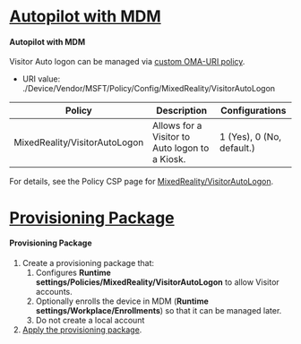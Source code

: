 # [Autopilot with MDM](#tab/autopilot)

#### Autopilot with MDM

Visitor Auto logon can be managed via [custom OMA-URI policy](/mem/intune/configuration/custom-settings-windows-10).

- URI value: ./Device/Vendor/MSFT/Policy/Config/MixedReality/VisitorAutoLogon

| Policy | Description | Configurations |
| --------------------------- | ------------- | -------------------- |
| MixedReality/VisitorAutoLogon | Allows for a Visitor to Auto logon to a Kiosk. | 1 (Yes), 0 (No, default.) |

For details, see the Policy CSP page for [MixedReality/VisitorAutoLogon](/windows/client-management/mdm/policy-csp-mixedreality#mixedreality-visitorautologon).

# [Provisioning Package](#tab/provisioning)

#### Provisioning Package

1. Create a provisioning package that:
    1. Configures **Runtime settings/Policies/MixedReality/VisitorAutoLogon** to allow Visitor accounts.
    2. Optionally enrolls the device in MDM (**Runtime settings/Workplace/Enrollments**) so that it can be managed later.
    3. Do not create a local account
2. [Apply the provisioning package](../hololens-provisioning.md).

